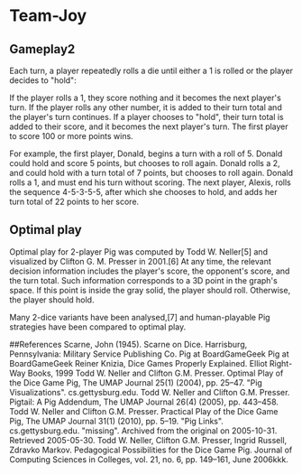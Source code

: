 # Team-Joy

## Gameplay2

Each turn, a player repeatedly rolls a die until either a 1 is rolled or the player decides to "hold":

If the player rolls a 1, they score nothing and it becomes the next player's turn.
If the player rolls any other number, it is added to their turn total and the player's turn continues.
If a player chooses to "hold", their turn total is added to their score, and it becomes the next player's turn.
The first player to score 100 or more points wins.

For example, the first player, Donald, begins a turn with a roll of 5. Donald could hold and score 5 points, but chooses to roll again. Donald rolls a 2, and could hold with a turn total of 7 points, but chooses to roll again. Donald rolls a 1, and must end his turn without scoring. The next player, Alexis, rolls the sequence 4-5-3-5-5, after which she chooses to hold, and adds her turn total of 22 points to her score.

## Optimal play

Optimal play for 2-player Pig was computed by Todd W. Neller[5] and visualized by Clifton G. M. Presser in 2001.[6] At any time, the relevant decision information includes the player's score, the opponent's score, and the turn total. Such information corresponds to a 3D point in the graph's space. If this point is inside the gray solid, the player should roll. Otherwise, the player should hold.

Many 2-dice variants have been analysed,[7] and human-playable Pig strategies have been compared to optimal play.


##References
 Scarne, John (1945). Scarne on Dice. Harrisburg, Pennsylvania: Military Service Publishing Co.
 Pig at BoardGameGeek
 Pig at BoardGameGeek
 Reiner Knizia, Dice Games Properly Explained. Elliot Right-Way Books, 1999
 Todd W. Neller and Clifton G.M. Presser. Optimal Play of the Dice Game Pig, The UMAP Journal 25(1) (2004), pp. 25–47.
 "Pig Visualizations". cs.gettysburg.edu.
 Todd W. Neller and Clifton G.M. Presser. Pigtail: A Pig Addendum, The UMAP Journal 26(4) (2005), pp. 443–458.
 Todd W. Neller and Clifton G.M. Presser. Practical Play of the Dice Game Pig, The UMAP Journal 31(1) (2010), pp. 5–19.
 "Pig Links". cs.gettysburg.edu.
 "missing". Archived from the original on 2005-10-31. Retrieved 2005-05-30.
 Todd W. Neller, Clifton G.M. Presser, Ingrid Russell, Zdravko Markov. Pedagogical Possibilities for the Dice Game Pig. Journal of Computing Sciences in Colleges, vol. 21, no. 6, pp. 149–161, June 2006kkk.
